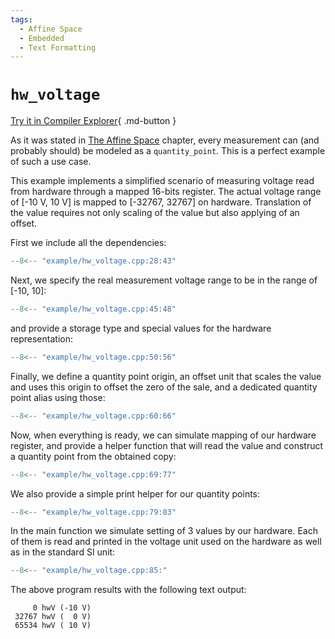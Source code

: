 ```yaml
---
tags:
  - Affine Space
  - Embedded
  - Text Formatting
---
```


# `hw_voltage`

[Try it in Compiler Explorer](https://godbolt.org/z/MYn5qjPzh){ .md-button }

As it was stated in [The Affine Space](../users_guide/framework_basics/the_affine_space.md)
chapter, every measurement can (and probably should) be modeled as a `quantity_point`.
This is a perfect example of such a use case.

This example implements a simplified scenario of measuring voltage read from hardware
through a mapped 16-bits register. The actual voltage range of [-10 V, 10 V] is mapped to
[-32767, 32767] on hardware. Translation of the value requires not only scaling of the value
but also applying of an offset.

First we include all the dependencies:

```cpp title="hw_voltage.cpp" linenums="1"
--8<-- "example/hw_voltage.cpp:28:43"
```

Next, we specify the real measurement voltage range to be in the range of [-10, 10]:

```cpp title="hw_voltage.cpp" linenums="17"
--8<-- "example/hw_voltage.cpp:45:48"
```

and provide a storage type and special values for the hardware representation:

```cpp title="hw_voltage.cpp" linenums="21"
--8<-- "example/hw_voltage.cpp:50:56"
```

Finally, we define a quantity point origin, an offset unit that scales the value and uses this
origin to offset the zero of the sale, and a dedicated quantity point alias using those:

```cpp title="hw_voltage.cpp" linenums="28"
--8<-- "example/hw_voltage.cpp:60:66"
```

Now, when everything is ready, we can simulate mapping of our hardware register, and provide
a helper function that will read the value and construct a quantity point from the obtained
copy:

```cpp title="hw_voltage.cpp" linenums="35"
--8<-- "example/hw_voltage.cpp:69:77"
```

We also provide a simple print helper for our quantity points:

```cpp title="hw_voltage.cpp" linenums="44"
--8<-- "example/hw_voltage.cpp:79:83"
```

In the main function we simulate setting of 3 values by our hardware. Each of them is read
and printed in the voltage unit used on the hardware as well as in the standard SI unit:

```cpp title="hw_voltage.cpp" linenums="49"
--8<-- "example/hw_voltage.cpp:85:"
```

The above program results with the following text output:

```text
     0 hwV (-10 V)
 32767 hwV (  0 V)
 65534 hwV ( 10 V)
```
